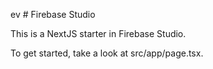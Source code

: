 ev # Firebase Studio

This is a NextJS starter in Firebase Studio.

To get started, take a look at src/app/page.tsx.
